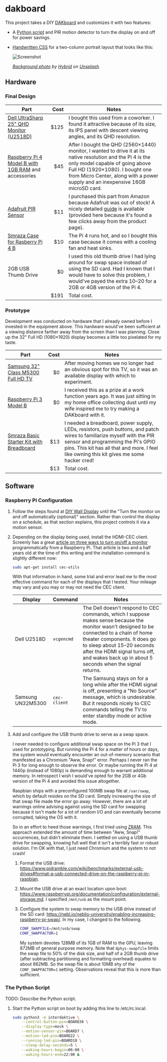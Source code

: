 # dakboard

This project takes a DIY [DAKboard](https://dakboard.com) and customizes it with two features:

-   A [Python script](raspberrypi/dakboard-detect-motion.py) and PIR motion detector to turn the display on and off for power savings.
-   [Handwritten CSS](two-column-portrait.css) for a two-column portrait layout that looks like this:

    ![Screenshot](doc/screenshot.jpg)

    _[Background photo](https://unsplash.com/photos/gE1phX0Lbos) by [Hybrid](https://unsplash.com/@artbyhybrid?utm_medium=referral&utm_campaign=photographer-credit&utm_content=creditBadge) on [Unsplash](https://unsplash.com)._

## Hardware

### Final Design

| Part                                                                                                                                                         |  Cost | Notes                                                                                                                                                                                                                                                                                  |
| ------------------------------------------------------------------------------------------------------------------------------------------------------------ | ----: | -------------------------------------------------------------------------------------------------------------------------------------------------------------------------------------------------------------------------------------------------------------------------------------- |
| [Dell UltraSharp 25" QHD Monitor (U2518D)](https://www.dell.com/en-us/work/shop/dell-ultrasharp-25-monitor-u2518d/apd/210-amll/monitors-monitor-accessories) | \$125 | I bought this used from a coworker. I found it attractive because of its size, its IPS panel with descent viewing angles, and its QHD resolution.                                                                                                                                      |
| [Raspberry Pi 4 Model B with 1GB RAM](https://www.raspberrypi.org/products/raspberry-pi-4-model-b/) and accessories                                          |  \$45 | After I bought the QHD (2560×1440) monitor, I wanted to drive it at its native resolution and the Pi 4 is the only model capable of going above Full HD (1920×1080). I bought one from Micro Center, along with a power supply and an inexpensive 16GB microSD card.                   |
| [Adafruit PIR Sensor](https://www.adafruit.com/product/189)                                                                                                  |  \$11 | I purchased this part from Amazon because Adafruit was out of stock! A nicely detailed [guide](https://cdn-learn.adafruit.com/downloads/pdf/pir-passive-infrared-proximity-motion-sensor.pdf) is available (provided here because it's found a few clicks away from the product page). |
| [Smraza Case for Rasberry Pi 4 B](https://www.amazon.com/gp/product/B07VDCT57F/ref=ppx_yo_dt_b_asin_title_o04_s01?ie=UTF8&psc=1)                             |  \$10 | The Pi 4 runs hot, and so I bought this case because it comes with a cooling fan and heat sinks.                                                                                                                                                                                       |
| 2GB USB Thumb Drive                                                                                                                                          |   \$0 | I used this old thumb drive I had lying around for swap space instead of using the SD card. Had I known that I would have to solve this problem, I would've payed the extra $10–$20 for a 2GB or 4GB version of the Pi 4.                                                              |
|                                                                                                                                                              | \$191 | Total cost.                                                                                                                                                                                                                                                                            |

### Prototype

Development was conducted on hardware that I already owned before I invested in the equipment above. This hardware would've been sufficient at a viewing distance farther away from the screen than I was planning. Close up the 32" Full HD (1080×1920) display becomes a little too pixelated for my taste.

| Part                                                                                                                                                 | Cost | Notes                                                                                                                                                                                                                                                    |
| ---------------------------------------------------------------------------------------------------------------------------------------------------- | ---: | -------------------------------------------------------------------------------------------------------------------------------------------------------------------------------------------------------------------------------------------------------- |
| [Samsung 32" Class M5300 Full HD TV](https://www.samsung.com/us/televisions-home-theater/tvs/full-hd-tvs/32--class-m5300-full-hd-tv-un32m5300afxza/) |  \$0 | After moving homes we no longer had an obvious spot for this TV, so it was an available display with which to experiment.                                                                                                                                |
| [Raspberry Pi 3 Model B](https://www.raspberrypi.org/products/raspberry-pi-3-model-b/)                                                               |  \$0 | I received this as a prize at a work function years ago. It was just sitting in my home office collecting dust until my wife inspired me to try making a DAKboard with it.                                                                               |
| [Smraza Basic Starter Kit with Breadboard](https://www.amazon.com/gp/product/B01HRR7EBG/ref=ppx_yo_dt_b_asin_title_o09_s00?ie=UTF8&psc=1)            | \$13 | I needed a breadboard, power supply, LEDs, resistors, push buttons, and patch wires to familiarize myself with the PIR sensor and programming the Pi's GPIO pins. This kit has all that and more. I feel like owning this kit gives me some hacker cred! |
|                                                                                                                                                      | \$13 | Total cost.                                                                                                                                                                                                                                              |

## Software

### Raspberry Pi Configuration

1. Follow the steps found at [DIY Wall Display](https://blog.dakboard.com/diy-wall-display/) until the "Turn the monitor on and off automatically (optional)" section. Rather than control the display on a schedule, as that section explains, this project controls it via a motion sensor.

2. Depending on the display being used, install the HDMI-CEC client. Screenly has a great [article on three ways to turn on/off a monitor](https://www.screenly.io/blog/2017/07/02/how-to-automatically-turn-off-and-on-your-monitor-from-your-raspberry-pi/) programmatically from a Raspberry Pi. That article is two and a half years old at the time of this writing and the installation command is slightly different now:

    ```bash
    sudo apt-get install cec-utils
    ```

    With that information in hand, some trial and error lead me to the most effective command for each of the displays that I tested. Your mileage may vary and you may or may not need the CEC client.

    | Display           | Command      | Notes                                                                                                                                                                                                                                                                                                   |
    | ----------------- | ------------ | ------------------------------------------------------------------------------------------------------------------------------------------------------------------------------------------------------------------------------------------------------------------------------------------------------- |
    | Dell U2518D       | `vcgencmd`   | The Dell doesn't respond to CEC commands, which I suppose makes sense because the monitor wasn't designed to be connected to a chain of home theater components. It does go to sleep about 15–20 seconds after the HDMI signal turns off, and wakes back up in about 5 seconds when the signal returns. |
    | Samsung UN32M5300 | `cec-client` | The Samsung stays on for a long while after the HDMI signal is off, presenting a "No Source" message, which is undesirable. But it responds nicely to CEC commands telling the TV to enter standby mode or active mode.                                                                                 |

3. Add and configure the USB thumb drive to serve as a swap space.

    I never needed to configure additional swap space on the Pi 3 that I used for prototyping. But running the Pi 4 for a matter of hours or days, the system would eventually encounter an out-of-memory scenario that manifested as a Chromium "Aww, Snap!" error. Perhaps I never ran the Pi 3 for long enough to observe the error. Or maybe running the Pi 4 at 1440p (instead of 1080p) is demanding enough to warrant additional memory. In retrospect I wish I would've opted for the 2GB or 4Gb version of the Pi 4 and avoided this issue altogether.

    Raspbian ships with a preconfigured 100MB swap file at `/var/swap`, which by default resides on the SD card. Simply increasing the size of that swap file made the error go away. However, there are a lot of warnings online advising against using the SD card for swapping because it isn't made for a lot of random I/O and can eventually become corrupted, taking the OS with it.

    So in an effort to heed those warnings, I first tried using [ZRAM](https://github.com/novaspirit/rpi_zram). This approach extended the amount of time between "Aww, Snap!" occurrences, but didn't eliminate them. I settled on using a USB thumb drive for swapping, knowing full well that it isn't a terribly fast or robust solution. I'm OK with that, I just need Chromium and the system to not crash!

    1. Format the USB drive: <https://www.pidramble.com/wiki/benchmarks/external-usb-drives#format-a-usb-connected-drive-on-the-raspberry-pi-in-raspbian>.
    2. Mount the USB drive at an exact location upon boot: <https://www.raspberrypi.org/documentation/configuration/external-storage.md>. I specified `/mnt/usb` as the mount point.
    3. Configure the system to swap memory to the USB drive instead of the SD card: <https://nebl.io/neblio-university/enabling-increasing-raspberry-pi-swap/>. In my case, I changed to the following.

        ```bash
        CONF_SWAPFILE=/mnt/usb/swap
        CONF_SWAPFACTOR=1
        ```

        My system devotes 128MB of its 1GB of RAM to the GPU, leaving 872MB of general purpose memory. Note that `dphys-swapfile` limits the swap file to 50% of the disk size, and half of a 2GB thumb drive (after subtracting partitioning and formatting overhead) equates to about 862MB. So the swap file is about 10MB shy of the `CONF_SWAPFACTOR=1` setting. Observations reveal that this is more than sufficient.

### The Python Script

TODO: Describe the Python script.

1. Start the Python script on boot by adding this line to /etc/rc.local:

    ```bash
    sudo python3 -m interdaktive \
        --control-button-pin=BOARD36 \
        --display-type=mock \
        --motion-sensor-pin=BOARD7 \
        --motion-led-pin=BOARD22 \
        --running-led-pin=BOARD18 \
        --sleep-delay-seconds=5 \
        --waking-hours-begin=06:00 \
        --waking-hours-end=22:00 &
```
